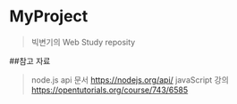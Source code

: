 ﻿# MyProject



> 빅변기의 Web Study reposity


##참고 자료
>node.js api 문서 https://nodejs.org/api/
>javaScript 강의 https://opentutorials.org/course/743/6585